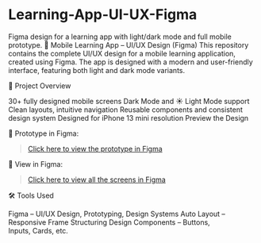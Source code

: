 # Learning-App-UI-UX-Figma
Figma design for a learning app with light/dark mode and full mobile prototype.
📱 Mobile Learning App – UI/UX Design (Figma)
This repository contains the complete UI/UX design for a mobile learning application, created using Figma. The app is designed with a modern and user-friendly interface, featuring both light and dark mode variants.

📌 Project Overview

30+ fully designed mobile screens
Dark Mode and ☀ Light Mode support
Clean layouts, intuitive navigation
Reusable components and consistent design system
Designed for iPhone 13 mini resolution
Preview the Design

🔗 Prototype in Figma:
> [Click here to view the prototype in Figma](https://www.figma.com/proto/Qg6i02gR3EoV5MEAeYw6JZ/UI-%5C-UX-Projects?page-id=225%3A22&node-id=230-136&p=f&viewport=353%2C474%2C0.09&t=lZ6L9F8qQhQkWc2a-1&scaling=min-zoom&content-scaling=fixed)

🔗 View in Figma:
> [Click here to view all the screens in Figma](https://www.figma.com/design/Qg6i02gR3EoV5MEAeYw6JZ/UI-%5C-UX-Projects?node-id=225-22&t=0NBGaxliSg8RBjDf-1)


🛠 Tools Used

Figma – UI/UX Design, Prototyping, Design Systems
Auto Layout – Responsive Frame Structuring
Design Components – Buttons, Inputs, Cards, etc.
